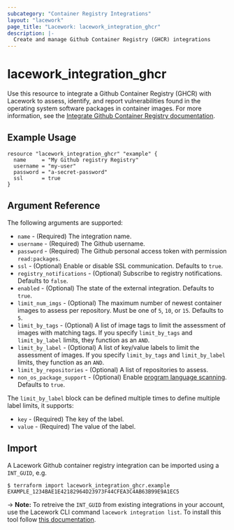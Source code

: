 ```yaml
---
subcategory: "Container Registry Integrations"
layout: "lacework"
page_title: "Lacework: lacework_integration_ghcr"
description: |-
  Create and manage Github Container Registry (GHCR) integrations
---
```


# lacework\_integration\_ghcr

Use this resource to integrate a Github Container Registry (GHCR) with Lacework to assess, identify,
and report vulnerabilities found in the operating system software packages in container images. 
For more information, see the [Integrate Github Container Registry documentation](https://docs.lacework.com/integrate-github-container-registry).

## Example Usage

```hcl
resource "lacework_integration_ghcr" "example" {
  name     = "My Github registry Registry"
  username = "my-user"
  password = "a-secret-password"
  ssl      = true
}
```

## Argument Reference

The following arguments are supported:

* `name` - (Required) The integration name.
* `username` - (Required) The Github username.
* `password` - (Required) The Github personal access token with permission `read:packages`.
* `ssl` - (Optional) Enable or disable SSL communication. Defaults to `true`.
* `registry_notifications` - (Optional) Subscribe to registry notifications. Defaults to `false`.
* `enabled` - (Optional) The state of the external integration. Defaults to `true`.
* `limit_num_imgs` - (Optional) The maximum number of newest container images to assess per repository. Must be one of `5`, `10`, or `15`. Defaults to `5`.
* `limit_by_tags` - (Optional) A list of image tags to limit the assessment of images with matching tags. If you specify `limit_by_tags` and `limit_by_label` limits, they function as an `AND`.
* `limit_by_label` - (Optional) A list of key/value labels to limit the assessment of images. If you specify `limit_by_tags` and `limit_by_label` limits, they function as an `AND`.
* `limit_by_repositories` - (Optional) A list of repositories to assess.
* `non_os_package_support` - (Optional) Enable [program language scanning](https://docs.lacework.com/container-image-support#language-libraries-support). Defaults to `true`.

The `limit_by_label` block can be defined multiple times to define multiple label limits, it supports:
* `key` - (Required) The key of the label.
* `value` - (Required) The value of the label.

## Import

A Lacework Github container registry integration can be imported using a `INT_GUID`, e.g.

```
$ terraform import lacework_integration_ghcr.example EXAMPLE_1234BAE1E42182964D23973F44CFEA3C4AB63B99E9A1EC5
```
-> **Note:** To retreive the `INT_GUID` from existing integrations in your account, use the
	Lacework CLI command `lacework integration list`. To install this tool follow
	[this documentation](https://github.com/lacework/go-sdk/wiki/CLI-Documentation#installation).

